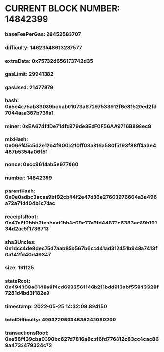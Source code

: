 # CURRENT BLOCK NUMBER: 14842399

### baseFeePerGas: 28452583707
### difficulty: 14623548613287577
### extraData: 0x75732d656173742d35
### gasLimit: 29941382
### gasUsed: 21477879
### hash: 0x5e4e75ab33089bcbab01073a67297533912f6e81520ed2fd7044aaa367b739a1
### miner: 0xEA674fdDe714fd979de3EdF0F56AA9716B898ec8
### mixHash: 0x06ef45c5d2e12b4f900a210ff03a316a580f5193f88ff4a3e4487b5354a06f51
### nonce: 0xcc9614ab5e977060
### number: 14842399
### parentHash: 0x0e0adbc3acaa9bf92cb44f2e47d86e27603976664a3e496a72a71d404b1c7dac
### receiptsRoot: 0x47e6f2bbb2febbaaf1bb4c09c77a6fd44873c6383ec89b19134d2ae5f1736713
### sha3Uncles: 0x1dcc4de8dec75d7aab85b567b6ccd41ad312451b948a7413f0a142fd40d49347
### size: 191125
### stateRoot: 0x494308e0148e8f4cd6932561146b211bdd913abf55843328f7281d4bd3f182e9
### timestamp: 2022-05-25 14:32:09.894150
### totalDifficulty: 49937295934535242080299
### transactionsRoot: 0xe58f439cba0390bc627d7816a8cbf6fd776812c83cc4cac869a4732479324c72
